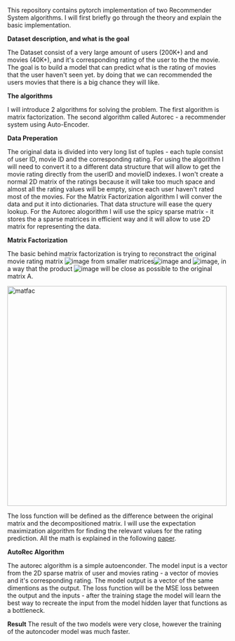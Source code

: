 This repository contains pytorch implementation of two Recommender System algorithms. I will first briefly go through the theory and explain the basic implementation.

**Dataset description, and what is the goal**

The Dataset consist of a very large amount of users (200K+) and and movies (40K+), and it's corresponding rating of the user to the the movie. The goal is to build a model that can predict what is the rating of movies that the user haven't seen yet. by doing that we can recommended the users movies that there is a big chance they will like.

**The algorithms**

I will introduce 2 algorithms for solving the problem. The first algorithm is matrix factorization. The second algorithm called Autorec - a recommender system using Auto-Encoder.

**Data Preperation**

The original data is divided into very long list of tuples - each tuple consist of user ID, movie ID and the corresponding rating. For using the algorithm I will need to convert it to a different data structure that will allow to get the movie rating directly from the userID and movieID indexes. I won't create a normal 2D matrix of the ratings because it will take too much space and almost all the rating values will be empty, since each user haven't rated most of the movies. For the Matrix Factorization algorithm I will conver the data and put it into dictionaries. That data structure will ease the query lookup. For the Autorec alogorithm I will use the spicy sparse matrix - it stores the a sparse matrices in efficient way and it will allow to use 2D matrix for representing the data.

**Matrix Factorization**

The basic behind matrix factorization is trying to reconstract the original movie rating matrix ![image](https://user-images.githubusercontent.com/71300410/121802175-de563980-cc43-11eb-92ce-2f073f8aa8d9.png) from smaller matrices![image](https://user-images.githubusercontent.com/71300410/121802098-91726300-cc43-11eb-8a18-459647f953c7.png) and ![image](https://user-images.githubusercontent.com/71300410/121802142-cc749680-cc43-11eb-9237-6a73b7988587.png), in a way that the product ![image](https://user-images.githubusercontent.com/71300410/121802232-09408d80-cc44-11eb-96da-58193a09f824.png) will be close as possible to the original matrix A. 

<img width="500" alt="matfac" src="https://user-images.githubusercontent.com/71300410/121802495-43f6f580-cc45-11eb-98f8-ab646dddd519.PNG">

The loss function will be defined as the difference between the original matrix and the decompositioned matrix. I will use the expectation maximization algorithm for finding the relevant values for the rating prediction. All the math is explained in the following [paper](https://papers.nips.cc/paper/2007/file/d7322ed717dedf1eb4e6e52a37ea7bcd-Paper.pdf).

**AutoRec Algorithm**

The autorec algorithm is a simple autoenconder. The model input is a vector from the 2D sparse matrix of user and movies rating - a vector of movies and it's corresponding rating.  The model output is a vector of the same dimentions as the output. The loss function will be the MSE loss between the output and the inputs - after the training stage the model will learn the best way to recreate the input from the model hidden layer that functions as a bottleneck.


**Result**
The result of the two models were very close, however the training of the autoncoder model was much faster.







